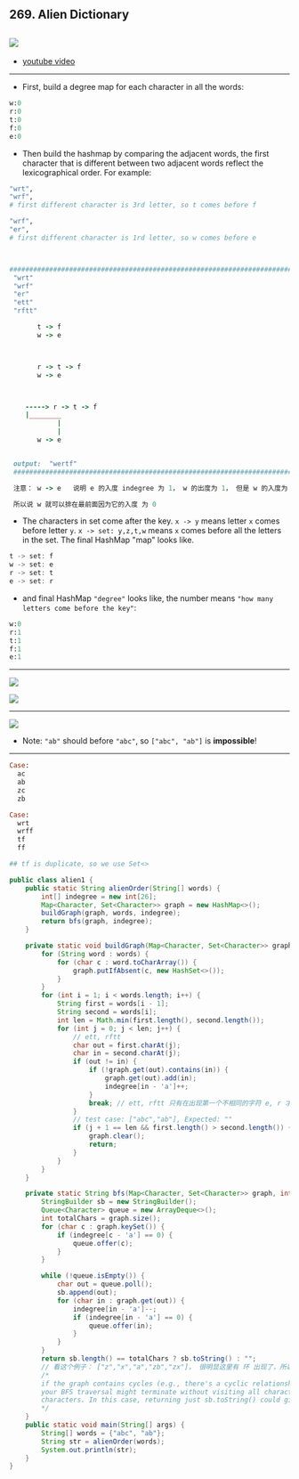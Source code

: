 ## 269. Alien Dictionary
![](img/2021-08-26-00-22-35.png)
---
- [youtube video](https://www.youtube.com/watch?v=RIrTuf4DfPE)
---
- First, build a degree map for each character in all the words:

```ruby
w:0
r:0
t:0
f:0
e:0
```

- Then build the hashmap by comparing the adjacent words, the first character that 
  is different between two adjacent words reflect the lexicographical order. 
  For example:

```ruby
"wrt",
"wrf",
# first different character is 3rd letter, so t comes before f

"wrf",
"er",
# first different character is 1rd letter, so w comes before e



#####################################################################################
 "wrt"
 "wrf"
 "er"
 "ett"
 "rftt"

       t -> f
       w -> e



       r -> t -> f
       w -> e



    -----> r -> t -> f
    |________
            |
            |       
       w -> e


 output:  "wertf"
 ####################################################################################

 注意： w -> e   说明 e 的入度 indegree 为 1， w 的出度为 1， 但是 w 的入度为 0

 所以说 w 就可以排在最前面因为它的入度 为 0
```

- The characters in set come after the key. `x -> y` means letter `x` comes before 
  letter `y`.   `x -> set: y,z,t,w` means `x` comes before all the letters in the set. 
  The final HashMap "map" looks like.

```java
t -> set: f    
w -> set: e
r -> set: t
e -> set: r
```

- and final HashMap `"degree"` looks like, the number means `"how many letters come before the key"`:

```ruby
w:0
r:1
t:1
f:1
e:1
```

---

![](img/2022-06-16-00-28-01.png)

![](img/2022-06-16-00-32-48.png)

---

![](img/2022-06-17-12-48-21.png)
- Note: `"ab"` should before `"abc"`, so `["abc", "ab"]` is **impossible**!
  
---

```ruby
Case:
  ac
  ab
  zc
  zb

Case:
  wrt
  wrff
  tf
  ff

## tf is duplicate, so we use Set<>
```


```java
public class alien1 {
    public static String alienOrder(String[] words) {
        int[] indegree = new int[26];
        Map<Character, Set<Character>> graph = new HashMap<>();
        buildGraph(graph, words, indegree);
        return bfs(graph, indegree);
    }

    private static void buildGraph(Map<Character, Set<Character>> graph, String[] words, int[] indegree) {
        for (String word : words) {
            for (char c : word.toCharArray()) {
                graph.putIfAbsent(c, new HashSet<>());
            }
        }
        for (int i = 1; i < words.length; i++) {
            String first = words[i - 1];
            String second = words[i];
            int len = Math.min(first.length(), second.length());
            for (int j = 0; j < len; j++) {
                // ett, rftt
                char out = first.charAt(j);
                char in = second.charAt(j);
                if (out != in) {
                    if (!graph.get(out).contains(in)) {
                        graph.get(out).add(in);
                        indegree[in - 'a']++;
                    }
                    break; // ett, rftt 只有在出现第一个不相同的字符 e, r 才做比较，剩下就不再比较所以 break
                }
                // test case: ["abc","ab"], Expected: ""
                if (j + 1 == len && first.length() > second.length()) {
                    graph.clear();
                    return;
                }
            }
        }
    }

    private static String bfs(Map<Character, Set<Character>> graph, int[] indegree) {
        StringBuilder sb = new StringBuilder();
        Queue<Character> queue = new ArrayDeque<>();
        int totalChars = graph.size();
        for (char c : graph.keySet()) {
            if (indegree[c - 'a'] == 0) {
                queue.offer(c);
            }
        }

        while (!queue.isEmpty()) {
            char out = queue.poll();
            sb.append(out);
            for (char in : graph.get(out)) {
                indegree[in - 'a']--;
                if (indegree[in - 'a'] == 0) {
                    queue.offer(in);
                }
            }
        }
        return sb.length() == totalChars ? sb.toString() : "";
        // 看这个例子： ["z","x","a","zb","zx"]， 很明显这里有 环 出现了，所以无法用 Topological Sort
        /*
        if the graph contains cycles (e.g., there's a cyclic relationship between characters), 
        your BFS traversal might terminate without visiting all characters, even if there is a valid ordering of 
        characters. In this case, returning just sb.toString() could give you an incorrect result.
        */
    }
    public static void main(String[] args) {
        String[] words = {"abc", "ab"};
        String str = alienOrder(words);
        System.out.println(str);
    }
}
```

